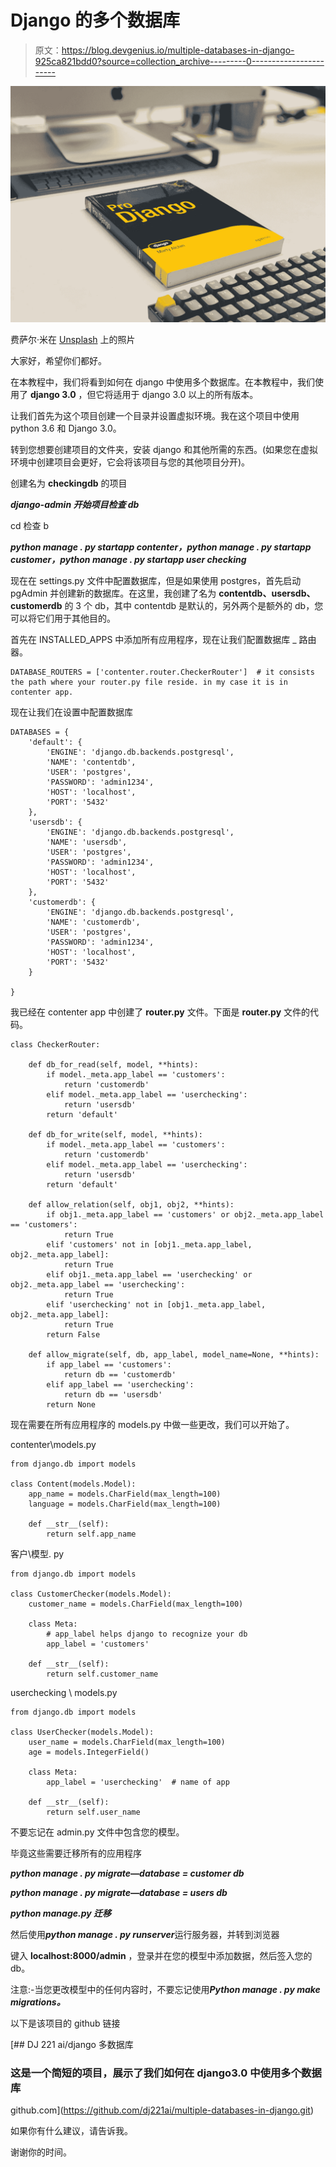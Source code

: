 # Django 的多个数据库

> 原文：<https://blog.devgenius.io/multiple-databases-in-django-925ca821bdd0?source=collection_archive---------0----------------------->

![](img/492012e01a9034a152befb8916070740.png)

费萨尔·米在 [Unsplash](https://unsplash.com?utm_source=medium&utm_medium=referral) 上的照片

大家好，希望你们都好。

在本教程中，我们将看到如何在 django 中使用多个数据库。在本教程中，我们使用了 **django 3.0** ，但它将适用于 django 3.0 以上的所有版本。

让我们首先为这个项目创建一个目录并设置虚拟环境。我在这个项目中使用 python 3.6 和 Django 3.0。

转到您想要创建项目的文件夹，安装 django 和其他所需的东西。(如果您在虚拟环境中创建项目会更好，它会将该项目与您的其他项目分开)。

创建名为 **checkingdb** 的项目

***django-admin 开始项目检查 db***

cd 检查 b

***python manage . py startapp contenter，python manage . py startapp customer，python manage . py startapp user checking***

现在在 settings.py 文件中配置数据库，但是如果使用 postgres，首先启动 pgAdmin 并创建新的数据库。在这里，我创建了名为 **contentdb、usersdb、customerdb** 的 3 个 db，其中 contentdb 是默认的，另外两个是额外的 db，您可以将它们用于其他目的。

首先在 INSTALLED_APPS 中添加所有应用程序，现在让我们配置数据库 _ 路由器。

```
DATABASE_ROUTERS = ['contenter.router.CheckerRouter']  # it consists the path where your router.py file reside. in my case it is in contenter app.
```

现在让我们在设置中配置数据库

```
DATABASES = {
    'default': {
        'ENGINE': 'django.db.backends.postgresql',
        'NAME': 'contentdb',
        'USER': 'postgres',
        'PASSWORD': 'admin1234',
        'HOST': 'localhost',
        'PORT': '5432'
    },
    'usersdb': {
        'ENGINE': 'django.db.backends.postgresql',
        'NAME': 'usersdb',
        'USER': 'postgres',
        'PASSWORD': 'admin1234',
        'HOST': 'localhost',
        'PORT': '5432'
    },
    'customerdb': {
        'ENGINE': 'django.db.backends.postgresql',
        'NAME': 'customerdb',
        'USER': 'postgres',
        'PASSWORD': 'admin1234',
        'HOST': 'localhost',
        'PORT': '5432'
    }

}
```

我已经在 contenter app 中创建了 **router.py** 文件。下面是 **router.py** 文件的代码。

```
class CheckerRouter:

    def db_for_read(self, model, **hints):
        if model._meta.app_label == 'customers':
            return 'customerdb'
        elif model._meta.app_label == 'userchecking':
            return 'usersdb'
        return 'default'

    def db_for_write(self, model, **hints):
        if model._meta.app_label == 'customers':
            return 'customerdb'
        elif model._meta.app_label == 'userchecking':
            return 'usersdb'
        return 'default'

    def allow_relation(self, obj1, obj2, **hints):
        if obj1._meta.app_label == 'customers' or obj2._meta.app_label == 'customers':
            return True
        elif 'customers' not in [obj1._meta.app_label, obj2._meta.app_label]:
            return True
        elif obj1._meta.app_label == 'userchecking' or obj2._meta.app_label == 'userchecking':
            return True
        elif 'userchecking' not in [obj1._meta.app_label, obj2._meta.app_label]:
            return True
        return False

    def allow_migrate(self, db, app_label, model_name=None, **hints):
        if app_label == 'customers':
            return db == 'customerdb'
        elif app_label == 'userchecking':
            return db == 'usersdb'
        return None
```

现在需要在所有应用程序的 models.py 中做一些更改，我们可以开始了。

contenter\models.py

```
from django.db import models

class Content(models.Model):
    app_name = models.CharField(max_length=100)
    language = models.CharField(max_length=100)

    def __str__(self):
        return self.app_name
```

客户\模型. py

```
from django.db import models

class CustomerChecker(models.Model):
    customer_name = models.CharField(max_length=100)

    class Meta:
        # app_label helps django to recognize your db
        app_label = 'customers'

    def __str__(self):
        return self.customer_name
```

userchecking \ models.py

```
from django.db import models

class UserChecker(models.Model):
    user_name = models.CharField(max_length=100)
    age = models.IntegerField()

    class Meta:
        app_label = 'userchecking'  # name of app

    def __str__(self):
        return self.user_name
```

不要忘记在 admin.py 文件中包含您的模型。

毕竟这些需要迁移所有的应用程序

***python manage . py migrate—database = customer db***

***python manage . py migrate—database = users db***

***python manage.py 迁移***

然后使用***python manage . py runserver***运行服务器，并转到浏览器

键入 **localhost:8000/admin** ，登录并在您的模型中添加数据，然后签入您的 db。

注意:-当您更改模型中的任何内容时，不要忘记使用***Python manage . py make migrations。***

以下是该项目的 github 链接

[](https://github.com/dj221ai/multiple-databases-in-django.git) [## DJ 221 ai/django 多数据库

### 这是一个简短的项目，展示了我们如何在 django3.0 中使用多个数据库

github.com](https://github.com/dj221ai/multiple-databases-in-django.git) 

如果你有什么建议，请告诉我。

谢谢你的时间。